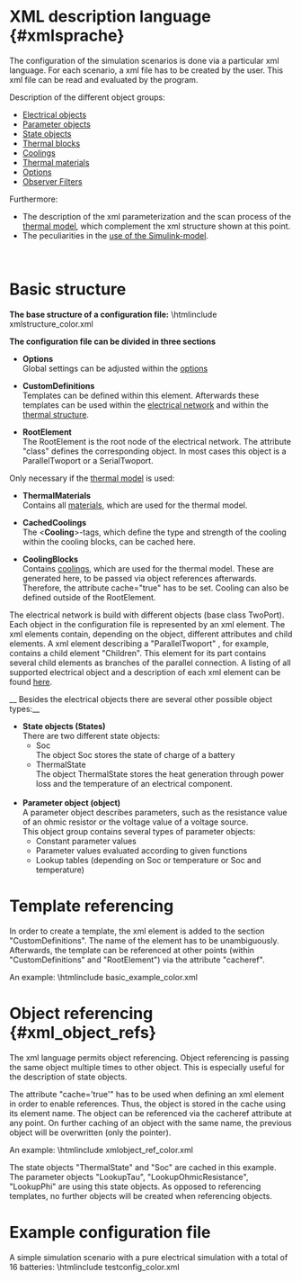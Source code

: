 XML description language    {#xmlsprache}
========================
The configuration of the simulation scenarios is done via a particular xml language.
For each scenario, a xml file has to be created by the user.
This xml file can be read and evaluated by the program.

Description of the different object groups:
-   [Electrical objects](xmlelectrical.html)
-   [Parameter objects](xmlobject.html)
-   [State objects](xmlstate.html)
-   [Thermal blocks](xmlthermalblock.html)
-   [Coolings](xmlcooling.html)
-   [Thermal materials](xmlthermalmaterial.html)
-   [Options](xmloption.html)
-   [Observer Filters](xmlobserver.html)


Furthermore:
-   The description of the xml parameterization and the scan process of the [thermal model](xmlthermalmodel.html), which complement the xml structure shown at this point.
-   The peculiarities in the [use of the Simulink-model](xmlcinterface.html).

<br/>

Basic structure
===========

__The base structure of a configuration file:__
\htmlinclude xmlstructure_color.xml


__The configuration file can be divided in three sections__

-   **Options**<br/>
    Global settings can be adjusted within the [options](xmloption.html)

-   **CustomDefinitions**<br/>
    Templates can be defined within this element.
    Afterwards these templates can be used within the [electrical network](xmlelectrical.html) and within the [thermal structure](xmlthermalblock.html).

-   **RootElement**<br/>
    The RootElement is the root node of the electrical network.
      The attribute "class" defines the corresponding object.
      In most cases this object is a ParallelTwoport or a SerialTwoport.

Only necessary if the [thermal model](thermalmodel.xml) is used:
-   **ThermalMaterials**<br/>
    Contains all [materials](xmlthermalmaterial.html), which are used for the thermal model.

-   **CachedCoolings**<br/>
    The <**Cooling**>-tags, which define the type and strength of the cooling within the cooling blocks, can be cached here.
  

-   **CoolingBlocks**<br/>
    Contains [coolings](xmlcooling.html), which are used for the thermal model.
    These are generated here, to be passed via object references afterwards.
    Therefore, the attribute cache="true" has to be set.
    Cooling can also be defined outside of the RootElement.



The electrical network is build with different objects (base class TwoPort).
Each object in the configuration file is represented by an xml element.
The xml elements contain, depending on the object, different attributes and child elements.
A xml element describing a "ParallelTwoport" , for example, contains a child element "Children".
This element for its part contains several child elements as branches of the parallel connection.
A listing of all supported electrical object and a description of each xml element can be found [here](xmlelectrical.html).


__ Besides the electrical objects there are several other possible object types:__

-   **State objects (States)**<br/>
   There are two different state objects:
    +   Soc <br/>
        The object Soc stores the state of charge of a battery
    +   ThermalState <br/>
        The object ThermalState stores the heat generation through power loss and the temperature of an electrical component.
<br/><br/>
-   **Parameter object (object)**<br/>
    A parameter object describes parameters, such as the resistance value of an ohmic resistor or the voltage value of a voltage source.<br/>
    This object group contains several types of parameter objects:
    +   Constant parameter values
    +   Parameter values evaluated according to given functions
    +   Lookup tables (depending on Soc or temperature or Soc and temperature)


Template referencing
====================

In order to create a template, the xml element is added to the section "CustomDefinitions".
The name of the element has to be unambiguously.
Afterwards, the template can be referenced at other points (within "CustomDefinitions" and "RootElement") via the attribute "cacheref".

An example:
\htmlinclude basic_example_color.xml

Object referencing {#xml_object_refs}
============

The xml language permits object referencing.
Object referencing is passing the same object multiple times to other object.
This is especially useful for the description of state objects.

The attribute "cache='true'" has to be used when defining an xml element in order to enable references.
Thus, the object is stored in the cache using its element name.
The object can be referenced via the cacheref attribute at any point.
On further caching of an object with the same name, the previous object will be overwritten (only the pointer).

An example:
\htmlinclude xmlobject_ref_color.xml

The state objects "ThermalState" and "Soc" are cached in this example.
The parameter objects "LookupTau", "LookupOhmicResistance", "LookupPhi" are using this state objects.
As opposed to referencing templates, no further objects will be created when referencing objects.


Example configuration file
============================

A simple simulation scenario with a pure electrical simulation with a total of 16 batteries:
\htmlinclude testconfig_color.xml


